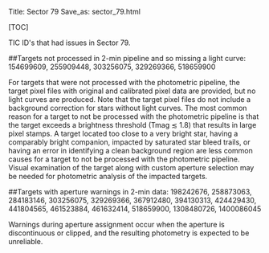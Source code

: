 Title: Sector 79
Save_as: sector_79.html

[TOC]

TIC ID's that had issues in Sector 79.

##Targets not processed in 2-min pipeline and so missing a light curve:
154699609,
255909448,
303256075,
329269366,
518659900

For targets that were not processed with the photometric pipeline, the target pixel files
with original and calibrated pixel data are provided, but no light curves are produced. Note
that the target pixel files do not include a background correction for stars without light
curves. The most common reason for a target to not be processed with the photometric
pipeline is that the target exceeds a brightness threshold (Tmag ≲ 1.8) that results in
large pixel stamps. A target located too close to a very bright star, having a comparably
bright companion, impacted by saturated star bleed trails, or having an error in identifying
a clean background region are less common causes for a target to not be processed with
the photometric pipeline. Visual examination of the target along with custom aperture
selection may be needed for photometric analysis of the impacted targets.

##Targets with aperture warnings in 2-min data: 
198242676,
258873063,
284183146,
303256075,
329269366,
367912480,
394130313,
424429430,
441804565,
461523884,
461632414,
518659900,
1308480726,
1400086045

Warnings during
aperture assignment occur when the aperture is discontinuous or clipped, and the resulting
photometry is expected to be unreliable.